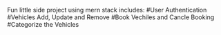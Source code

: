 Fun little side project using mern stack includes: 
#User Authentication
#Vehicles Add, Update and Remove
#Book Vechiles and Cancle Booking
#Categorize the Vehicles
